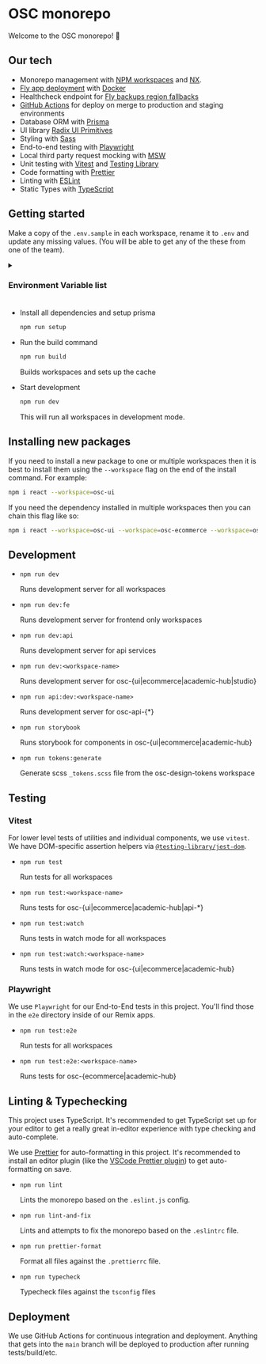 # OSC monorepo

Welcome to the OSC monorepo! 👋

## Our tech

-   Monorepo management with [NPM workspaces](https://docs.npmjs.com/cli/v9/using-npm/workspaces) and [NX](https://nx.dev/getting-started/intro).
-   [Fly app deployment](https://fly.io) with [Docker](https://www.docker.com/)
-   Healthcheck endpoint for [Fly backups region fallbacks](https://fly.io/docs/reference/configuration/#services-http_checks)
-   [GitHub Actions](https://github.com/features/actions) for deploy on merge to production and staging environments
-   Database ORM with [Prisma](https://prisma.io)
-   UI library [Radix UI Primitives](https://www.radix-ui.com/docs/primitives/overview/getting-started)
-   Styling with [Sass](https://sass-lang.com/)
-   End-to-end testing with [Playwright](https://playwright.dev/)
-   Local third party request mocking with [MSW](https://mswjs.io)
-   Unit testing with [Vitest](https://vitest.dev) and [Testing Library](https://testing-library.com)
-   Code formatting with [Prettier](https://prettier.io)
-   Linting with [ESLint](https://eslint.org)
-   Static Types with [TypeScript](https://typescriptlang.org)

## Getting started

Make a copy of the `.env.sample` in each workspace, rename it to `.env` and update any missing values. (You will be able to get any of the these from one of the team).

<details>
  <summary><h3>Environment Variable list<h3></summary>

-   `root`

    ```
    # Misc
    SESSION_SECRET=""
    LOAD_PATH="app/styles"
    PATH_TO_MAIN_SCSS="/app/styles/main.scss"
    PATH_TO_DEST_MAIN_CSS="/app/styles/dest"
    PATH_TO_COMPONENTS="/app/components"

    # GTM
    GA_TRACKING_ID=""
    GTM_TRACKING_ID=""

    # Planetscale
    PLANETSCALE_PRISMA_DATABASE_URL=''
    VAPID_PUBLIC_KEY=""
    VAPID_PRIVATE_KEY=""
    DATABASE_URL=""

    # Sanity
    SANITY_STUDIO_API_PROJECT_ID=""
    SANITY_STUDIO_API_DATASET="staging"
    SANITY_STUDIO_API_TOKEN=""

    # Algolia
    ALGOLIA_APP_ID=""
    ALGOLIA_ID_SEARCH_ONLY_API_KEY=""
    ALGOLIA_PRIMARY_INDEX=""
    ALGOLIA_PRIMARY_INDEX_GROUPED=""
    ALGOLIA_PRIMARY_INDEX_QUERY_SUGGESTIONS=""
    STORYBOOK_ALGOLIA_APP_ID=""
    STORYBOOK_ALGOLIA_ID_SEARCH_ONLY_API_KEY=""
    STORYBOOK_ALGOLIA_PRIMARY_INDEX=""
    STORYBOOK_ALGOLIA_PRIMARY_INDEX_GROUPED=""
    STORYBOOK_ALGOLIA_PRIMARY_INDEX_QUERY_SUGGESTIONS=""
    VITE_ALGOLIA_APP_ID=""
    VITE_ALGOLIA_ID_SEARCH_ONLY_API_KEY=""
    VITE_ALGOLIA_PRIMARY_INDEX=""
    VITE_ALGOLIA_PRIMARY_INDEX_GROUPED=""
    VITE_ALGOLIA_PRIMARY_INDEX_QUERY_SUGGESTIONS=""

    # OSC API
    API_GATEWAY_URL=http://localhost:4000

    # Hubspot
    HUBSPOT_ACCESS_TOKEN=""
    HUBSPOT_PORTAL_ID=""

    # Hydrogen
    PUBLIC_STOREFRONT_API_TOKEN=""
    PRIVATE_STOREFRONT_API_TOKEN=""
    PUBLIC_STOREFRONT_API_VERSION="2023-01"
    PUBLIC_STORE_DOMAIN="openstudydev.myshopify.com"
    SHOPIFY_ADMIN_API_TOKEN=""
    ```

-   `osc-api-admin`
    ```
    NODE_ENV=development
    ```
-   `osc-api-assignments`

    ```
    NODE_ENV=development
    S3_BUCKET=
    S3_KEY_ID=
    S3_KEY_SECRET=
    ```

-   `osc-api-auth`

    ```
    NODE_ENV=development
    SALT_ROUNDS=12
    JWT_SECRET=changeme
    JWT_AUDIENCE="http://localhost:4000/graphql"
    JWT_DURATION=3600
    JWT_REFRESH_DURATION=86400
    ```

-   `osc-api-crm`

    ```
    NODE_ENV=development
    HUBSPOT_ACCESS_TOKEN=
    ```

-   `osc-api-ecommerce`
    ```
    NODE_ENV=development
    ALGOLIA_APP_ID=
    ALGOLIA_SEARCH_KEY=
    SHOPIFY_API_KEY=
    SHOPIFY_SECRET=
    ```
-   `osc-api-gateway`

    ```
    NODE_ENV=development
    APOLLO_KEY=
    APOLLO_GRAPH_REF=
    AUTH_API_URL=http://localhost:4001
    ADMIN_API_URL=http://localhost:4005
    ```

-   `osc-api-lms`

    ```
    NODE_ENV=development
    LMS_URL=
    LMS_API_KEY=
    ```

</details>

-   Install all dependencies and setup prisma

    ```sh
    npm run setup
    ```

-   Run the build command

    ```sh
    npm run build
    ```

    Builds workspaces and sets up the cache

-   Start development

    ```sh
    npm run dev
    ```

    This will run all workspaces in development mode.

## Installing new packages

If you need to install a new package to one or multiple workspaces then it is best to install them using the `--workspace` flag on the end of the install command. For example:

```sh
npm i react --workspace=osc-ui
```

If you need the dependency installed in multiple workspaces then you can chain this flag like so:

```sh
npm i react --workspace=osc-ui --workspace=osc-ecommerce --workspace=osc-academic-hub
```

## Development

-   `npm run dev`

    Runs development server for all workspaces

-   `npm run dev:fe`

    Runs development server for frontend only workspaces

-   `npm run dev:api`

    Runs development server for api services

-   `npm run dev:<workspace-name>`

    Runs development server for osc-{ui|ecommerce|academic-hub|studio}

-   `npm run api:dev:<workspace-name>`

    Runs development server for osc-api-{\*}

-   `npm run storybook`

    Runs storybook for components in osc-{ui|ecommerce|academic-hub}

-   `npm run tokens:generate`

    Generate scss `_tokens.scss` file from the osc-design-tokens workspace

## Testing

### Vitest

For lower level tests of utilities and individual components, we use `vitest`. We have DOM-specific assertion helpers via [`@testing-library/jest-dom`](https://testing-library.com/jest-dom).

-   `npm run test`

    Run tests for all workspaces

-   `npm run test:<workspace-name>`

    Runs tests for osc-{ui|ecommerce|academic-hub|api-\*}

-   `npm run test:watch`

    Runs tests in watch mode for all workspaces

-   `npm run test:watch:<workspace-name>`

    Runs tests in watch mode for osc-{ui|ecommerce|academic-hub}

### Playwright

We use `Playwright` for our End-to-End tests in this project. You'll find those in the `e2e` directory inside of our Remix apps.

-   `npm run test:e2e`

    Run tests for all workspaces

-   `npm run test:e2e:<workspace-name>`

    Runs tests for osc-{ecommerce|academic-hub}

## Linting & Typechecking

This project uses TypeScript. It's recommended to get TypeScript set up for your editor to get a really great in-editor experience with type checking and auto-complete.

We use [Prettier](https://prettier.io/) for auto-formatting in this project. It's recommended to install an editor plugin (like the [VSCode Prettier plugin](https://marketplace.visualstudio.com/items?itemName=esbenp.prettier-vscode)) to get auto-formatting on save.

-   `npm run lint`

    Lints the monorepo based on the `.eslint.js` config.

-   `npm run lint-and-fix`

    Lints and attempts to fix the monorepo based on the `.eslintrc` file.

-   `npm run prettier-format`

    Format all files against the `.prettierrc` file.

-   `npm run typecheck`

    Typecheck files against the `tsconfig` files

## Deployment

We use GitHub Actions for continuous integration and deployment. Anything that gets into the `main` branch will be deployed to production after running tests/build/etc.
